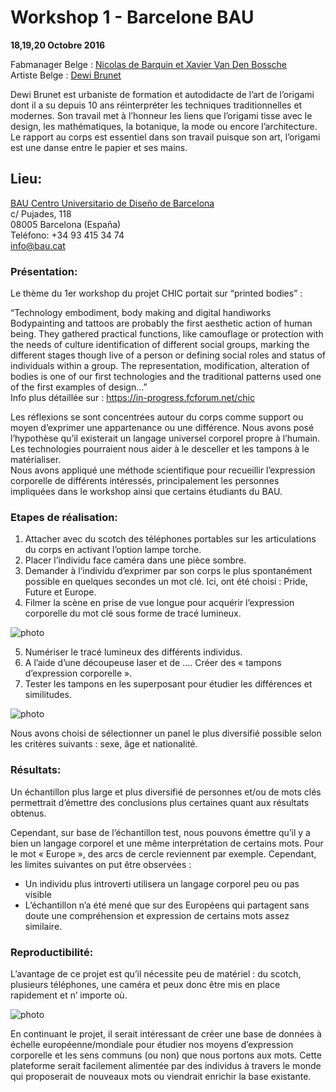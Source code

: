 # Workshop 1 - Barcelone BAU
**18,19,20 Octobre 2016**

Fabmanager Belge : [Nicolas de Barquin et Xavier Van Den Bossche](http://www.openfab.be/)  
Artiste Belge : [Dewi Brunet](http://www.dewiorigami.com)   

Dewi Brunet est urbaniste de formation et autodidacte de l’art de l’origami dont il a su depuis 10 ans réinterpréter les techniques traditionnelles et modernes. Son travail met à l’honneur les liens que l’origami tisse avec le design, les mathématiques, la botanique, la mode ou encore l’architecture. Le rapport au corps est essentiel dans son travail puisque son art, l’origami est une danse entre le papier et ses mains. 

## Lieu: ##
[BAU Centro Universitario de Diseño de Barcelona ](http://www.baued.es/en/who-we-are)    
c/ Pujades, 118   
08005 Barcelona (España)   
Teléfono: +34 93 415 34 74   
info@bau.cat   

### Présentation:  

Le thème du 1er workshop du projet CHIC portait sur “printed bodies” :

“Technology embodiment, body making and digital handiworks
Bodypainting and tattoos are probably the first aesthetic action of human being. They gathered practical functions, like camouflage or protection with the needs of culture identification of different social groups, marking the different stages though live of a person or defining social roles and status of individuals within a group. The representation, modification, alteration of bodies is one of our first technologies and the traditional patterns used one of the first examples of design…”  
Info plus détaillée sur : https://in-progress.fcforum.net/chic 

Les réflexions se sont concentrées autour du corps comme support ou moyen d’exprimer une appartenance ou une différence. 
Nous avons posé l’hypothèse qu’il existerait un langage universel corporel propre à l’humain. Les technologies pourraient nous aider à le desceller et les tampons à le matérialiser.  
Nous avons appliqué une méthode scientifique pour recueillir l’expression corporelle de différents intéressés, principalement les personnes impliquées dans le workshop ainsi que certains étudiants du BAU. 

### Etapes de réalisation:

1)	Attacher avec du scotch des téléphones portables sur les articulations du corps en activant l’option lampe torche.
2)	Placer l’individu face caméra dans une pièce sombre.
3)	Demander à l’individu d’exprimer par son corps le plus spontanément possible en quelques secondes un mot clé. Ici, ont été choisi : Pride, Future et Europe.
4)	Filmer la scène en prise de vue longue pour acquérir l’expression corporelle du mot clé sous forme de tracé lumineux.

![photo](https://raw.githubusercontent.com/openfab-lab/chic2.0/master/01BCN/photo/Expression%20corporelle.jpg)

5)	Numériser le tracé lumineux des différents individus.
6)	A l’aide d’une découpeuse laser et de …. Créer des « tampons d’expression corporelle ».
7)	Tester les tampons en les superposant pour étudier les différences et similitudes.

![photo](https://raw.githubusercontent.com/openfab-lab/chic2.0/master/01BCN/photo/Tampons%20expression%20corporelle.jpg)

Nous avons choisi de sélectionner un panel le plus diversifié possible selon les critères suivants : sexe, âge et nationalité.

### Résultats: 
Un échantillon plus large et plus diversifié de personnes et/ou de mots clés permettrait d’émettre des conclusions plus certaines quant aux résultats obtenus. 

Cependant, sur base de l’échantillon test, nous pouvons émettre qu’il y a bien un langage corporel et une même interprétation de certains mots. Pour le mot « Europe », des arcs de cercle reviennent par exemple. 
Cependant, les limites suivantes on put être observées : 
+	Un individu plus introverti utilisera un langage corporel peu ou pas visible
+	L’échantillon n’a été mené que sur des Européens qui partagent sans doute une compréhension et expression de certains mots assez similaire.

### Reproductibilité: 
L’avantage de ce projet est qu’il nécessite peu de matériel : du scotch, plusieurs téléphones, une caméra et peux donc être mis en place rapidement et n’ importe où.

![photo](https://raw.githubusercontent.com/openfab-lab/chic2.0/master/01BCN/photo/14741858_569986963185146_820707608_n.jpg)

En continuant le projet, il serait intéressant de créer une base de données à échelle européenne/mondiale pour étudier nos moyens d’expression corporelle et les sens communs (ou non) que nous portons aux mots. Cette plateforme serait facilement alimentée par des individus à travers le monde qui proposerait de nouveaux mots ou viendrait enrichir la base existante.

